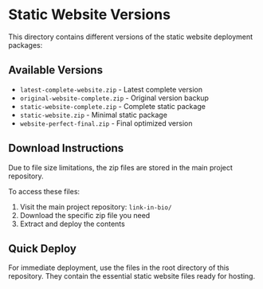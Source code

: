# Static Website Versions

This directory contains different versions of the static website deployment packages:

## Available Versions

- `latest-complete-website.zip` - Latest complete version
- `original-website-complete.zip` - Original version backup  
- `static-website-complete.zip` - Complete static package
- `static-website.zip` - Minimal static package
- `website-perfect-final.zip` - Final optimized version

## Download Instructions

Due to file size limitations, the zip files are stored in the main project repository. 

To access these files:
1. Visit the main project repository: `link-in-bio/`
2. Download the specific zip file you need
3. Extract and deploy the contents

## Quick Deploy

For immediate deployment, use the files in the root directory of this repository.
They contain the essential static website files ready for hosting.
